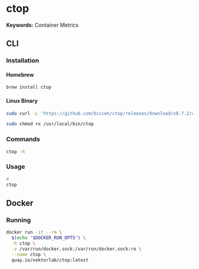 # ctop

**Keywords:** Container Metrics

## CLI

### Installation

#### Homebrew

```sh
brew install ctop
```

#### Linux Binary

```sh
sudo curl -L 'https://github.com/bcicen/ctop/releases/download/v0.7.2/ctop-0.7.2-linux-amd64' -o /usr/local/bin/ctop
```

```sh
sudo chmod +x /usr/local/bin/ctop
```

### Commands

```sh
ctop -h
```

### Usage

```sh
#
ctop
```

## Docker

### Running

```sh
docker run -it --rm \
  $(echo "$DOCKER_RUN_OPTS") \
  -h ctop \
  -v /var/run/docker.sock:/var/run/docker.sock:ro \
  --name ctop \
  quay.io/vektorlab/ctop:latest
```
